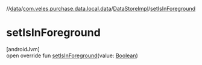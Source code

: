 //[data](../../../index.md)/[com.veles.purchase.data.local.data](../index.md)/[DataStoreImpl](index.md)/[setIsInForeground](set-is-in-foreground.md)

# setIsInForeground

[androidJvm]\
open override fun [setIsInForeground](set-is-in-foreground.md)(value: [Boolean](https://kotlinlang.org/api/latest/jvm/stdlib/kotlin/-boolean/index.html))
